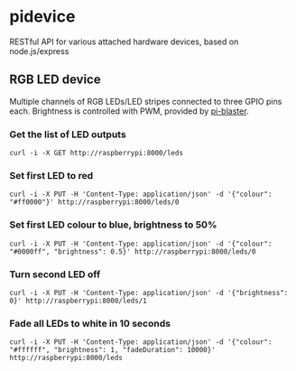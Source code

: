 # pidevice

RESTful API for various attached hardware devices, based on node.js/express

## RGB LED device

Multiple channels of RGB LEDs/LED stripes connected to three GPIO pins each. Brightness is controlled with PWM,
provided by [pi-blaster](https://github.com/sarfata/pi-blaster/).

### Get the list of LED outputs
    curl -i -X GET http://raspberrypi:8000/leds

### Set first LED to red
    curl -i -X PUT -H 'Content-Type: application/json' -d '{"colour": "#ff0000"}' http://raspberrypi:8000/leds/0

### Set first LED colour to blue, brightness to 50%
    curl -i -X PUT -H 'Content-Type: application/json' -d '{"colour": "#0000ff", "brightness": 0.5}' http://raspberrypi:8000/leds/0

### Turn second LED off
    curl -i -X PUT -H 'Content-Type: application/json' -d '{"brightness": 0}' http://raspberrypi:8000/leds/1

### Fade all LEDs to white in 10 seconds
    curl -i -X PUT -H 'Content-Type: application/json' -d '{"colour": "#ffffff", "brightness": 1, "fadeDuration": 10000}' http://raspberrypi:8000/leds
